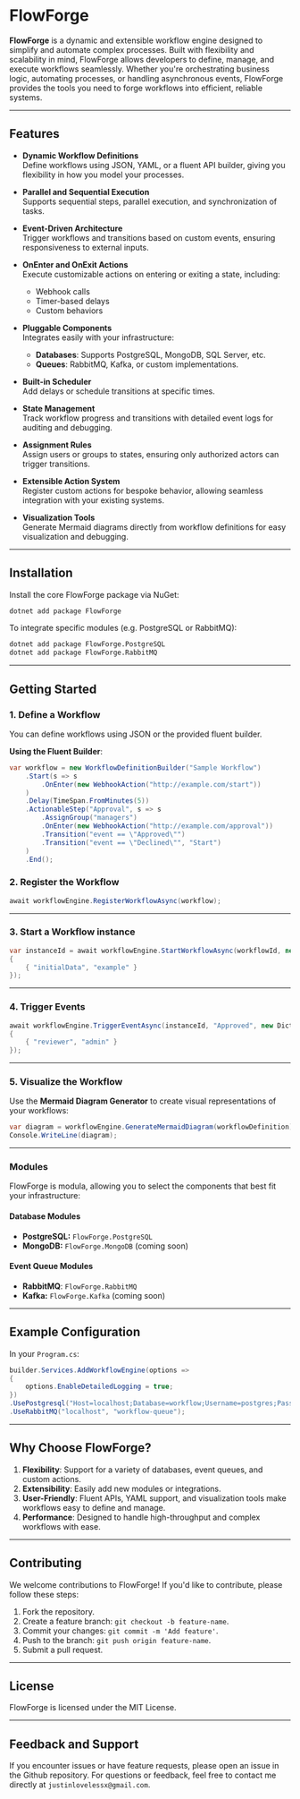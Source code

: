 ﻿# FlowForge

**FlowForge** is a dynamic and extensible workflow engine designed to simplify and automate complex processes. Built with flexibility and scalability in mind, FlowForge allows developers to define, manage, and execute workflows seamlessly. Whether you're orchestrating business logic, automating processes, or handling asynchronous events, FlowForge provides the tools you need to forge workflows into efficient, reliable systems.

---

## Features

- **Dynamic Workflow Definitions**  
  Define workflows using JSON, YAML, or a fluent API builder, giving you flexibility in how you model your processes.

- **Parallel and Sequential Execution**  
  Supports sequential steps, parallel execution, and synchronization of tasks.

- **Event-Driven Architecture**  
  Trigger workflows and transitions based on custom events, ensuring responsiveness to external inputs.

- **OnEnter and OnExit Actions**  
  Execute customizable actions on entering or exiting a state, including:
    - Webhook calls
    - Timer-based delays
    - Custom behaviors

- **Pluggable Components**  
  Integrates easily with your infrastructure:
    - **Databases**: Supports PostgreSQL, MongoDB, SQL Server, etc.
    - **Queues**: RabbitMQ, Kafka, or custom implementations.

- **Built-in Scheduler**  
  Add delays or schedule transitions at specific times.

- **State Management**  
  Track workflow progress and transitions with detailed event logs for auditing and debugging.

- **Assignment Rules**  
  Assign users or groups to states, ensuring only authorized actors can trigger transitions.

- **Extensible Action System**  
  Register custom actions for bespoke behavior, allowing seamless integration with your existing systems.

- **Visualization Tools**  
  Generate Mermaid diagrams directly from workflow definitions for easy visualization and debugging.

---

## Installation

Install the core FlowForge package via NuGet:

```bash
dotnet add package FlowForge
```
To integrate specific modules (e.g. PostgreSQL or RabbitMQ):
```bash
dotnet add package FlowForge.PostgreSQL
dotnet add package FlowForge.RabbitMQ
```

---

## Getting Started

### 1. Define a Workflow
You can define workflows using JSON or the provided fluent builder. 

**Using the Fluent Builder**:
```csharp
var workflow = new WorkflowDefinitionBuilder("Sample Workflow")
    .Start(s => s
        .OnEnter(new WebhookAction("http://example.com/start"))
    )
    .Delay(TimeSpan.FromMinutes(5))
    .ActionableStep("Approval", s => s
        .AssignGroup("managers")
        .OnEnter(new WebhookAction("http://example.com/approval"))
        .Transition("event == \"Approved\"")
        .Transition("event == \"Declined\"", "Start")
    )
    .End();
```

### 2. Register the Workflow
```csharp
await workflowEngine.RegisterWorkflowAsync(workflow);
```

---

### 3. Start a Workflow instance
```csharp
var instanceId = await workflowEngine.StartWorkflowAsync(workflowId, new Dictionary<string, object>
{
    { "initialData", "example" }
});
```

--- 

### 4. Trigger Events
```csharp
await workflowEngine.TriggerEventAsync(instanceId, "Approved", new Dictionary<string, object>
{
    { "reviewer", "admin" }
});
```

---

### 5. Visualize the Workflow
Use the **Mermaid Diagram Generator** to create visual representations of your workflows:
```csharp
var diagram = workflowEngine.GenerateMermaidDiagram(workflowDefinition);
Console.WriteLine(diagram);
```

--- 

### Modules
FlowForge is modula, allowing you to select the components that best fit your infrastructure:
#### Database Modules
- **PostgreSQL:** `FlowForge.PostgreSQL`
- **MongoDB:** `FlowForge.MongoDB` (coming soon)
#### Event Queue Modules
- **RabbitMQ**: `FlowForge.RabbitMQ`
- **Kafka:** `FlowForge.Kafka` (coming soon)

--- 

## Example Configuration
In your `Program.cs`:
```csharp
builder.Services.AddWorkflowEngine(options =>
{
    options.EnableDetailedLogging = true;
})
.UsePostgresql("Host=localhost;Database=workflow;Username=postgres;Password=password")
.UseRabbitMQ("localhost", "workflow-queue");
```

--- 

## Why Choose FlowForge?
1. **Flexibility**: Support for a variety of databases, event queues, and custom actions.
2. **Extensibility**: Easily add new modules or integrations.
3. **User-Friendly**: Fluent APIs, YAML support, and visualization tools make workflows easy to define and manage.
4. **Performance**: Designed to handle high-throughput and complex workflows with ease.

--- 

## Contributing
We welcome contributions to FlowForge! If you'd like to contribute, please follow these steps:
1. Fork the repository.
2. Create a feature branch: `git checkout -b feature-name`.
3. Commit your changes: `git commit -m 'Add feature'`.
4. Push to the branch: `git push origin feature-name`.
5. Submit a pull request.

---

## License
FlowForge is licensed under the MIT License. 

---

## Feedback and Support
If you encounter issues or have feature requests, please open an issue in the Github repository. For questions or feedback, feel free to contact me directly at `justinlovelessx@gmail.com`.